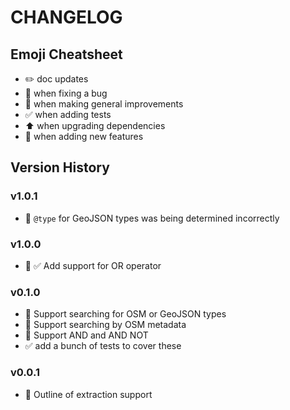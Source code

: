 # CHANGELOG

## Emoji Cheatsheet
- :pencil2: doc updates
- :bug: when fixing a bug
- :rocket: when making general improvements
- :white_check_mark: when adding tests
- :arrow_up: when upgrading dependencies
- :tada: when adding new features

## Version History

### v1.0.1

- :bug: `@type` for GeoJSON types was being determined incorrectly

### v1.0.0

- :tada: :white_check_mark: Add support for OR operator

### v0.1.0

- :tada: Support searching for OSM or GeoJSON types
- :tada: Support searching by OSM metadata
- :tada: Support AND and AND NOT
- :white_check_mark: add a bunch of tests to cover these

### v0.0.1

- :rocket: Outline of extraction support
